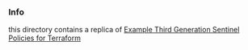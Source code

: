 ### Info

this directory contains a replica of 
[Example Third Generation Sentinel Policies for Terraform](https://github.com/hashicorp/terraform-sentinel-policies)

